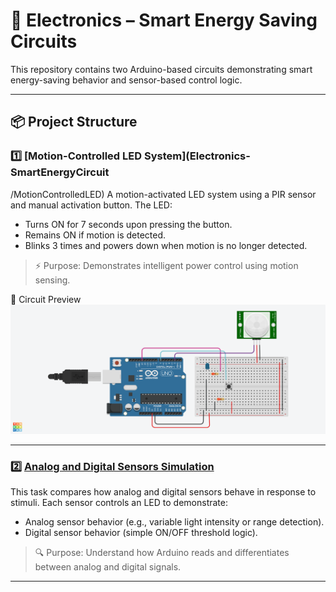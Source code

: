 # 🔌 Electronics – Smart Energy Saving Circuits

This repository contains two Arduino-based circuits demonstrating smart energy-saving behavior and sensor-based control logic.

---

## 📦 Project Structure

### 1️⃣ [Motion-Controlled LED System](Electronics-SmartEnergyCircuit
/MotionControlledLED)
A motion-activated LED system using a PIR sensor and manual activation button. The LED:

- Turns ON for 7 seconds upon pressing the button.
- Remains ON if motion is detected.
- Blinks 3 times and powers down when motion is no longer detected.

> ⚡ Purpose: Demonstrates intelligent power control using motion sensing.

📸 Circuit Preview  
![Circuit](MotionControlledLED.png)

---

### 2️⃣ [Analog and Digital Sensors Simulation](AnalogAndDigitalSensors/)
This task compares how analog and digital sensors behave in response to stimuli. Each sensor controls an LED to demonstrate:

- Analog sensor behavior (e.g., variable light intensity or range detection).
- Digital sensor behavior (simple ON/OFF threshold logic).

> 🔍 Purpose: Understand how Arduino reads and differentiates between analog and digital signals.

---
